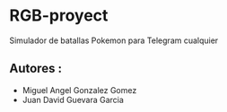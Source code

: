 # RGB-proyect
Simulador de batallas Pokemon para Telegram
cualquier 


## Autores :

* Miguel Angel Gonzalez Gomez
* Juan David Guevara Garcia